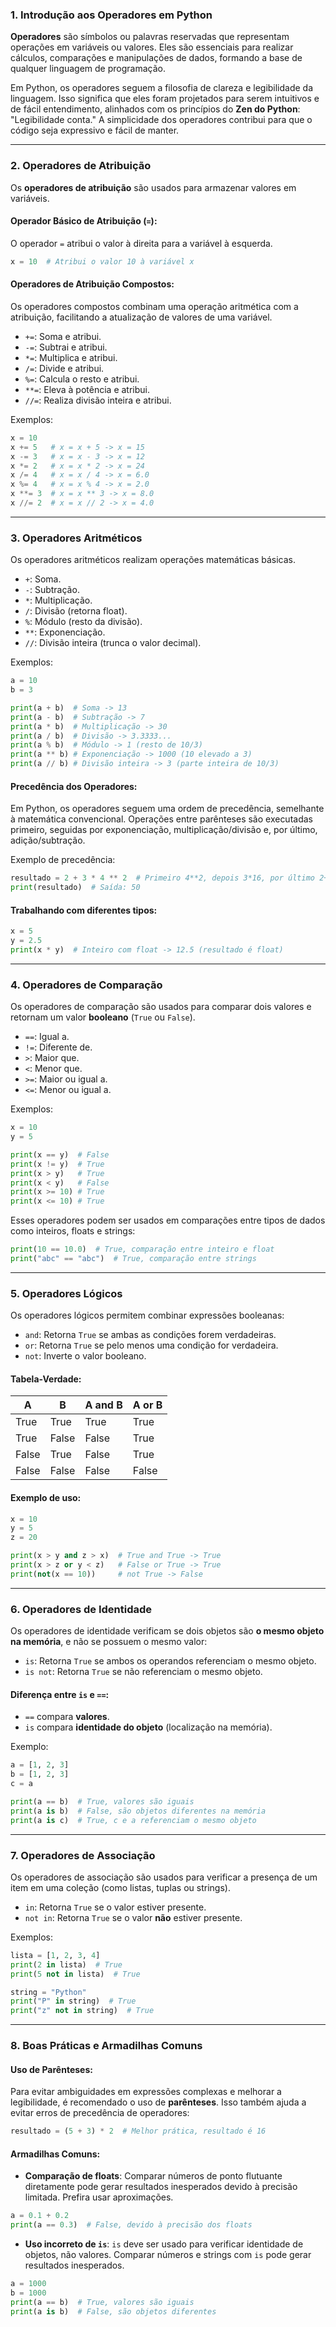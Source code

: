 ### 1. Introdução aos Operadores em Python

**Operadores** são símbolos ou palavras reservadas que representam operações em variáveis ou valores. Eles são essenciais para realizar cálculos, comparações e manipulações de dados, formando a base de qualquer linguagem de programação.

Em Python, os operadores seguem a filosofia de clareza e legibilidade da linguagem. Isso significa que eles foram projetados para serem intuitivos e de fácil entendimento, alinhados com os princípios do **Zen do Python**: "Legibilidade conta." A simplicidade dos operadores contribui para que o código seja expressivo e fácil de manter.

---

### 2. Operadores de Atribuição

Os **operadores de atribuição** são usados para armazenar valores em variáveis.

#### Operador Básico de Atribuição (`=`):

O operador `=` atribui o valor à direita para a variável à esquerda.

```python
x = 10  # Atribui o valor 10 à variável x
```

#### Operadores de Atribuição Compostos:

Os operadores compostos combinam uma operação aritmética com a atribuição, facilitando a atualização de valores de uma variável.

- `+=`: Soma e atribui.
- `-=`: Subtrai e atribui.
- `*=`: Multiplica e atribui.
- `/=`: Divide e atribui.
- `%=`: Calcula o resto e atribui.
- `**=`: Eleva à potência e atribui.
- `//=`: Realiza divisão inteira e atribui.

Exemplos:

```python
x = 10
x += 5   # x = x + 5 -> x = 15
x -= 3   # x = x - 3 -> x = 12
x *= 2   # x = x * 2 -> x = 24
x /= 4   # x = x / 4 -> x = 6.0
x %= 4   # x = x % 4 -> x = 2.0
x **= 3  # x = x ** 3 -> x = 8.0
x //= 2  # x = x // 2 -> x = 4.0
```

---

### 3. Operadores Aritméticos

Os operadores aritméticos realizam operações matemáticas básicas.

- `+`: Soma.
- `-`: Subtração.
- `*`: Multiplicação.
- `/`: Divisão (retorna float).
- `%`: Módulo (resto da divisão).
- `**`: Exponenciação.
- `//`: Divisão inteira (trunca o valor decimal).

Exemplos:

```python
a = 10
b = 3

print(a + b)  # Soma -> 13
print(a - b)  # Subtração -> 7
print(a * b)  # Multiplicação -> 30
print(a / b)  # Divisão -> 3.3333...
print(a % b)  # Módulo -> 1 (resto de 10/3)
print(a ** b) # Exponenciação -> 1000 (10 elevado a 3)
print(a // b) # Divisão inteira -> 3 (parte inteira de 10/3)
```

#### Precedência dos Operadores:

Em Python, os operadores seguem uma ordem de precedência, semelhante à matemática convencional. Operações entre parênteses são executadas primeiro, seguidas por exponenciação, multiplicação/divisão e, por último, adição/subtração.

Exemplo de precedência:

```python
resultado = 2 + 3 * 4 ** 2  # Primeiro 4**2, depois 3*16, por último 2+48
print(resultado)  # Saída: 50
```

#### Trabalhando com diferentes tipos:

```python
x = 5
y = 2.5
print(x * y)  # Inteiro com float -> 12.5 (resultado é float)
```

---

### 4. Operadores de Comparação

Os operadores de comparação são usados para comparar dois valores e retornam um valor **booleano** (`True` ou `False`).

- `==`: Igual a.
- `!=`: Diferente de.
- `>`: Maior que.
- `<`: Menor que.
- `>=`: Maior ou igual a.
- `<=`: Menor ou igual a.

Exemplos:

```python
x = 10
y = 5

print(x == y)  # False
print(x != y)  # True
print(x > y)   # True
print(x < y)   # False
print(x >= 10) # True
print(x <= 10) # True
```

Esses operadores podem ser usados em comparações entre tipos de dados como inteiros, floats e strings:

```python
print(10 == 10.0)  # True, comparação entre inteiro e float
print("abc" == "abc")  # True, comparação entre strings
```

---

### 5. Operadores Lógicos

Os operadores lógicos permitem combinar expressões booleanas:

- `and`: Retorna `True` se ambas as condições forem verdadeiras.
- `or`: Retorna `True` se pelo menos uma condição for verdadeira.
- `not`: Inverte o valor booleano.

#### Tabela-Verdade:

| A     | B     | A and B | A or B |
|-------|-------|---------|--------|
| True  | True  | True    | True   |
| True  | False | False   | True   |
| False | True  | False   | True   |
| False | False | False   | False  |

#### Exemplo de uso:

```python
x = 10
y = 5
z = 20

print(x > y and z > x)  # True and True -> True
print(x > z or y < z)   # False or True -> True
print(not(x == 10))     # not True -> False
```

---

### 6. Operadores de Identidade

Os operadores de identidade verificam se dois objetos são **o mesmo objeto na memória**, e não se possuem o mesmo valor:

- `is`: Retorna `True` se ambos os operandos referenciam o mesmo objeto.
- `is not`: Retorna `True` se não referenciam o mesmo objeto.

#### Diferença entre `is` e `==`:

- `==` compara **valores**.
- `is` compara **identidade do objeto** (localização na memória).

Exemplo:

```python
a = [1, 2, 3]
b = [1, 2, 3]
c = a

print(a == b)  # True, valores são iguais
print(a is b)  # False, são objetos diferentes na memória
print(a is c)  # True, c e a referenciam o mesmo objeto
```

---

### 7. Operadores de Associação

Os operadores de associação são usados para verificar a presença de um item em uma coleção (como listas, tuplas ou strings).

- `in`: Retorna `True` se o valor estiver presente.
- `not in`: Retorna `True` se o valor **não** estiver presente.

Exemplos:

```python
lista = [1, 2, 3, 4]
print(2 in lista)  # True
print(5 not in lista)  # True

string = "Python"
print("P" in string)  # True
print("z" not in string)  # True
```

---

### 8. Boas Práticas e Armadilhas Comuns

#### Uso de Parênteses:

Para evitar ambiguidades em expressões complexas e melhorar a legibilidade, é recomendado o uso de **parênteses**. Isso também ajuda a evitar erros de precedência de operadores:

```python
resultado = (5 + 3) * 2  # Melhor prática, resultado é 16
```

#### Armadilhas Comuns:

- **Comparação de floats**: Comparar números de ponto flutuante diretamente pode gerar resultados inesperados devido à precisão limitada. Prefira usar aproximações.

```python
a = 0.1 + 0.2
print(a == 0.3)  # False, devido à precisão dos floats
```

- **Uso incorreto de `is`**: `is` deve ser usado para verificar identidade de objetos, não valores. Comparar números e strings com `is` pode gerar resultados inesperados.

```python
a = 1000
b = 1000
print(a == b)  # True, valores são iguais
print(a is b)  # False, são objetos diferentes
```